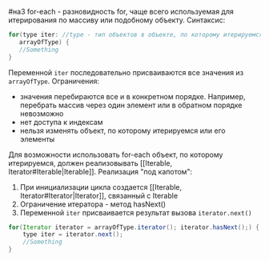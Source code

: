 #на3 
for-each - разновидность for, чаще всего используемая для итерирования по массиву или подобному объекту. Синтаксис:
```java
for(type iter: //type - тип объектов в объекте, по которому итерируемся
   arrayOfType) {
   //Something
}
```
Переменной `iter` последовательно присваиваются все значения из `arrayOfType`.
Ограничения:
* значения перебираются все и в конкретном порядке. Например, перебрать массив через один элемент или в обратном порядке невозможно
* нет доступа к индексам
* нельзя изменять объект, по которому итерируемся или его элементы

Для возможности использовать for-each объект, по которому итерируемся, должен реализовывать [[Iterable, Iterator#Iterable|Iterable]].
Реализация "под капотом":
1. При инициализации цикла создается [[Iterable, Iterator#Iterator|Iterator]], связанный с Iterable
2. Ограничение итератора - метод hasNext()
3. Переменной `iter` присваивается результат вызова `iterator.next()`
```java
for(Iterator iterator = arrayOfType.iterator(); iterator.hasNext();) {
	type iter = iterator.next();
	//Something
}
```
